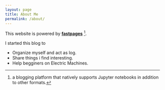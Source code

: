```yaml
---
layout: page
title: About Me
permalink: /about/
---
```


This website is powered by **[fastpages](https://github.com/fastai/fastpages)** [^1].

I started this blog to
  * Organize myself and act as log.
  * Share things i find interesting.
  * Help begginers on Electric Machines.


[^1]:a blogging platform that natively supports Jupyter notebooks in addition to other formats.
